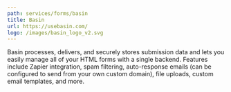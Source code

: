 ```yaml
---
path: services/forms/basin
title: Basin
url: https://usebasin.com/
logo: /images/basin_logo_v2.svg
---
```

Basin processes, delivers, and securely stores submission data and lets you easily manage all of your HTML forms with a single backend. Features include Zapier integration, spam filtering, auto-response emails (can be configured to send from your own custom domain), file uploads, custom email templates, and more.